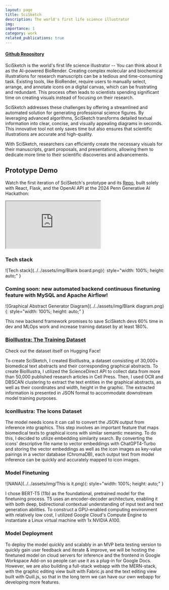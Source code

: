 ```yaml
---
layout: page
title: SciSketch
description: The world's first life science illustrator
img:
importance: 1
category: work
related_publications: true
---
```


#### [Github Repository](https://github.com/stevensusas/SciSketch-Summer)

SciSketch is the world's first life science illustrator -- You can think about it as the AI-powered BioRender. Creating complex molecular and biochemical illustrations for research manuscripts can be a tedious and time-consuming task. Existing tools, like BioRender, require users to manually select, arrange, and annotate icons on a digital canvas, which can be frustrating and redundant. This process often leads to scientists spending significant time on creating visuals instead of focusing on their research.

SciSketch addresses these challenges by offering a streamlined and automated solution for generating professional science figures. By leveraging advanced algorithms, SciSketch transforms detailed textual information into clear, concise, and visually appealing diagrams in seconds. This innovative tool not only saves time but also ensures that scientific illustrations are accurate and high-quality.

With SciSketch, researchers can efficiently create the necessary visuals for their manuscripts, grant proposals, and presentations, allowing them to dedicate more time to their scientific discoveries and advancements.

## Prototype Demo

Watch the first iteration of SciSketch's prototype and its [Repo](https://github.com/stevensusas/SciSketch), built solely with React, Flask, and the OpenAI API at the 2024 Penn Generative AI Hackathon:

<div class="embed-responsive embed-responsive-16by9">
  <iframe class="embed-responsive-item" src="https://github.com/stevensusas/SciSketch-Summer/assets/113653645/666215e6-09c8-4e9a-9e1b-6f9b45812c07" allowfullscreen></iframe>
</div>

### Tech stack

![Tech stack](../../assets/img/Blank board.png){: style="width: 100%; height: auto;" }

### Coming soon: new automated backend continuous finetuning feature with MySQL and Apache Airflow!

![Graphical Abstract Generator Diagram](../../assets/img/Blank diagram.png){: style="width: 100%; height: auto;" }

This new backend framework promises to save SciSketch devs 60% time in dev and MLOps work and increase training dataset by at least 180%.

### [BioIllustra: The Training Dataset](https://huggingface.co/datasets/stevensu123/BioIllustra)

Check out the dataset itself on Hugging Face!

To create SciSketch, I created BioIllustra, a dataset consisting of 30,000+ biomedical text abstracts and their corresponding graphical abstracts. To create BioIllustra, I utilized the ScienceDirect API to collect data from more than 50,000 published research articles in Cell Press. Then, I used OCR and DBSCAN clustering to extract the text entities in the graphical abstracts, as well as their coordinates and width, height in the graphic. The extracted information is presented in JSON format to accommodate downstream model training purposes.

### IconIllustra: The Icons Dataset

The model needs icons it can call to convert the JSON output from inference into graphics. This step involves an important feature that maps biomedical texts to graphical icons with similar semantic meaning. To do this, I decided to utilize embedding similarity search. By converting the icons' descriptive file name to vector embeddings with ChatGPT4-Turbo and storing the vector embeddings as well as the icon images as key-value pairings in a vector database (ChromaDB), each output text from model inference can be quickly and accurately mapped to icon images.

### Model Finetuning

![NANA](../../assets/img/This is it.png){: style="width: 100%; height: auto;" }

I chose BERT-T5 (11b) as the foundational, pretrained model for the finetuning process. T5 uses an encoder-decoder architecture, enabling it with both deep, bidirectional contextual understanding of input text and text generation abilities. To construct a GPU-enabled computing environment with relatively low cost, I utilized Google Cloud's Compute Engine to instantiate a Linux virtual machine with 1x NVIDIA A100.

### Model Deployment

To deploy the model quickly and scalably in an MVP beta testing version to quickly gain user feedback and iterate & improve, we will be hosting the finetuned model on cloud servers for inference and the frontend in Google Workspace Add-on so people can use it as a plug-in for Google Docs. However, we are also building a full-stack webapp with the MERN-stack, with the graphic editing view built with Fabric.js and the text editing view built with Quill.js, so that in the long term we can have our own webapp for developing more features.
